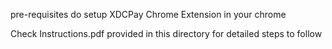 pre-requisites
do setup XDCPay Chrome Extension in your chrome

Check Instructions.pdf provided in this directory for detailed steps to follow

